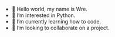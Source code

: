 - 👋 Hello world, my name is Wre.
- 👀 I’m interested in Python.
- 🌱 I’m currently learning how to code.
- 💞️ I’m looking to collaborate on a project.


<!---
WrenFT/WrenFT is a ✨ special ✨ repository because its `README.md` (this file) appears on your GitHub profile.
You can click the Preview link to take a look at your changes.
--->
